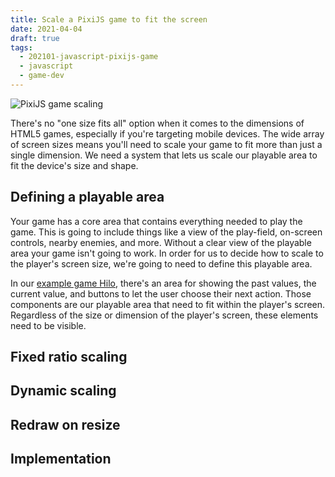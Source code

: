 ```yaml
---
title: Scale a PixiJS game to fit the screen
date: 2021-04-04
draft: true
tags:
  - 202101-javascript-pixijs-game
  - javascript
  - game-dev
---
```


![PixiJS game scaling](/scale-to-fit-screen-pixijs/header.png)

There's no "one size fits all" option when it comes to the dimensions of HTML5 games, especially if you're targeting mobile devices. The wide array of screen sizes means you'll need to scale your game to fit more than just a single dimension. We need a system that lets us scale our playable area to fit the device's size and shape.

## Defining a playable area

Your game has a core area that contains everything needed to play the game. This is going to include things like a view of the play-field, on-screen controls, nearby enemies, and more. Without a clear view of the playable area your game isn't going to work. In order for us to decide how to scale to the player's screen size, we're going to need to define this playable area.

In our [example game Hilo](https://github.com/lurkshark/coderevue/tree/main/202101-javascript-pixijs-game), there's an area for showing the past values, the current value, and buttons to let the user choose their next action. Those components are our playable area that need to fit within the player's screen. Regardless of the size or dimension of the player's screen, these elements need to be visible.

## Fixed ratio scaling
## Dynamic scaling
## Redraw on resize
## Implementation
